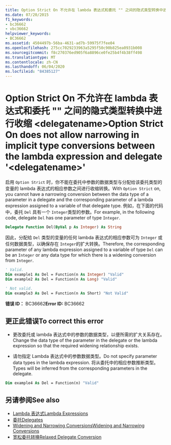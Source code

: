 ```yaml
---
title: Option Strict On 不允许在 lambda 表达式和委托 "" 之间的隐式类型转换中进行收缩 <delegatename>
ms.date: 07/20/2015
f1_keywords:
- bc36662
- vbc36662
helpviewer_keywords:
- BC36662
ms.assetid: 4504497b-56ba-4631-ad7b-59975f7fee04
ms.openlocfilehash: 275cc7029233963a5295f50c90b825ea0931b008
ms.sourcegitcommit: f8c270376ed905f6a8896ce0fe25b4f4b38ff498
ms.translationtype: MT
ms.contentlocale: zh-CN
ms.lasthandoff: 06/04/2020
ms.locfileid: "84385127"
---
```

# <a name="option-strict-on-does-not-allow-narrowing-in-implicit-type-conversions-between-the-lambda-expression-and-delegate-delegatename"></a><span data-ttu-id="a3d55-102">Option Strict On 不允许在 lambda 表达式和委托 "" 之间的隐式类型转换中进行收缩 \<delegatename></span><span class="sxs-lookup"><span data-stu-id="a3d55-102">Option Strict On does not allow narrowing in implicit type conversions between the lambda expression and delegate '\<delegatename>'</span></span>
<span data-ttu-id="a3d55-103">启用 `Option Strict` 时，你不能在委托中参数的数据类型与分配给该委托类型的变量的 lambda 表达式的相应参数之间进行收缩转换。</span><span class="sxs-lookup"><span data-stu-id="a3d55-103">With `Option Strict` on, you cannot have a narrowing conversion between the data type of a parameter in a delegate and the corresponding parameter of a lambda expression assigned to a variable of that delegate type.</span></span> <span data-ttu-id="a3d55-104">例如，在下面的代码中，委托 `Del` 具有一个 `Integer`类型的参数。</span><span class="sxs-lookup"><span data-stu-id="a3d55-104">For example, in the following code, delegate `Del` has one parameter of type `Integer`.</span></span>  
  
```vb  
Delegate Function Del(ByVal p As Integer) As String  
```  
  
 <span data-ttu-id="a3d55-105">因此，分配给 `Del` 类型的变量的任何 lambda 表达式的相应参数可为 `Integer` 或任何数据类型，以确保存在 `Integer`的扩大转换。</span><span class="sxs-lookup"><span data-stu-id="a3d55-105">Therefore, the corresponding parameter of any lambda expression assigned to a variable of type `Del` can be an `Integer` or any data type for which there is a widening conversion from `Integer`.</span></span>  
  
```vb  
' Valid.  
Dim example1 As Del = Function(n As Integer) "Valid"  
Dim example2 As Del = Function(n As Long) "Valid"  
  
' Not valid.  
Dim example3 As Del = Function(n As Short) "Not Valid"  
```  
  
 <span data-ttu-id="a3d55-106">**错误 ID：** BC36662</span><span class="sxs-lookup"><span data-stu-id="a3d55-106">**Error ID:** BC36662</span></span>  
  
## <a name="to-correct-this-error"></a><span data-ttu-id="a3d55-107">更正此错误</span><span class="sxs-lookup"><span data-stu-id="a3d55-107">To correct this error</span></span>  
  
- <span data-ttu-id="a3d55-108">更改委托或 lambda 表达式中的参数的数据类型，以便所需的扩大关系存在。</span><span class="sxs-lookup"><span data-stu-id="a3d55-108">Change the data type of the parameter in the delegate or the lambda expression so that the required widening relationship exists.</span></span>  
  
- <span data-ttu-id="a3d55-109">请勿指定 Lambda 表达式中的参数数据类型。</span><span class="sxs-lookup"><span data-stu-id="a3d55-109">Do not specify parameter data types in the lambda expression.</span></span> <span data-ttu-id="a3d55-110">将从委托中的相应参数推断类型。</span><span class="sxs-lookup"><span data-stu-id="a3d55-110">Types will be inferred from the corresponding parameters in the delegate.</span></span>  
  
```vb  
Dim example4 As Del = Function(n) "Valid"  
```  
  
## <a name="see-also"></a><span data-ttu-id="a3d55-111">另请参阅</span><span class="sxs-lookup"><span data-stu-id="a3d55-111">See also</span></span>

- [<span data-ttu-id="a3d55-112">Lambda 表达式</span><span class="sxs-lookup"><span data-stu-id="a3d55-112">Lambda Expressions</span></span>](../programming-guide/language-features/procedures/lambda-expressions.md)
- [<span data-ttu-id="a3d55-113">委托</span><span class="sxs-lookup"><span data-stu-id="a3d55-113">Delegates</span></span>](../programming-guide/language-features/delegates/index.md)
- [<span data-ttu-id="a3d55-114">Widening and Narrowing Conversions</span><span class="sxs-lookup"><span data-stu-id="a3d55-114">Widening and Narrowing Conversions</span></span>](../programming-guide/language-features/data-types/widening-and-narrowing-conversions.md)
- [<span data-ttu-id="a3d55-115">宽松委托转换</span><span class="sxs-lookup"><span data-stu-id="a3d55-115">Relaxed Delegate Conversion</span></span>](../programming-guide/language-features/delegates/relaxed-delegate-conversion.md)
